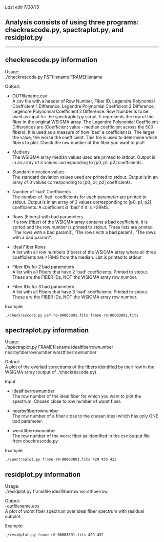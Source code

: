 *Last edit 7/30/18*

Analysis consists of using three programs: checkrescode.py, spectraplot.py, and residplot.py
--------------------------------------------------------------------------------------------
--------------------------------------------------------------------------------------------




checkrescode.py information
----------------------------
Usage:   
./checkrescode.py PSFfilename FRAMEfilename

Output:

- OUTfilename.csv  
A csv file with a header of Row Number, Fiber ID, Legendre Polynomial Coefficient 1 Difference, Legendre Polynomial Coefficient 2 Difference, Legendre Polynomial Coefficient 2 Difference. Row Number is to be used as input for the spectraplot.py script. It represents the row of the fiber in the original WSIGMA array. The Legendre Polynomial Coefficient Differences are (Coefficient value - median coefficient across the 500 fibers). It is used as a measure of how 'bad' a coefficient is. The larger the value, the worse the coefficient. This file is used to determine which fibers to plot. Check the row number of the fiber you want to plot!

- Medians  
The WSIGMA array median values used are printed to stdout. Output is in an array of 3 values corresponding to [p0, p1, p2] coefficients.

- Standard deviation values  
The standard deviation values used are printed to stdout. Output is in an array of 3 values corresponding to [p0, p1, p2] coefficients.

- Number of 'bad' Coefficients  
The number of 'bad' coefficients for each parameter are printed to stdout. Output is in an array of 3 values corresponding to [p0, p1, p2] coefficients. A coefficient is 'bad' if it is >2RMS.

- Rows (Fibers) with bad parameters  
If a row (fiber) of the WSIGMA array contains a bad coefficient, it is sorted and the row number is printed to stdout. Three lists are printed, 'The rows with a bad param0', 'The rows with a bad param1', 'The rows with a bad param2'.

- Ideal Fiber Rows  
A list with all row numbers (fibers) of the WSIGMA array where all three coefficients are <1RMS from the median. List is printed to stdout

- Fiber IDs for 2 bad parameters  
A list with all Fibers that have 2 'bad' coefficients. Printed to stdout. These are the FIBER IDs, NOT the WSIGMA array row number.

- Fiber IDs for 3 bad parameters  
A list with all Fibers that have 3 'bad' coefficients. Printed to stdout. These are the FIBER IDs, NOT the WSIGMA array row number.


Example:

	./checkrescode.py psf-r0-00003891.fits frame-r0-00003891.fits


spectraplot.py information
----------------------------
Usage:  
./spectraplot.py FRAMEfilename idealfiberrownumber nearbyfiberrownumber worstfiberrownumber  

Output:  
A plot of the overlaid sprectrums of the fibers identified by their row in the WSIGMA array (output of ./checkrescode.py).

Input:  
- idealfiberrownumber  
The row number of the ideal fiber for which you want to plot the spectrum. Chosen close to row number of worst fiber.

- nearbyfiberrownumber  
The row number of a fiber close to the chosen ideal which has only ONE bad parameter.

- worstfiberrownumber  
The row number of the worst fiber as identified in the csv output file from checkrescode.py  

Example:

	./spectraplot.py frame-r0-00003891.fits 429 430 432


residplot.py information
-------------------------
Usage:  
./residplot.py framefile idealfiberrow worstfiberrow  

Output:  
-outfilename.eps  
A plot of worst fiber spectrum over ideal fiber spectrum with residual subplot.

Example:

	./residplot.py frame-r0-00003891.fits 429 432


